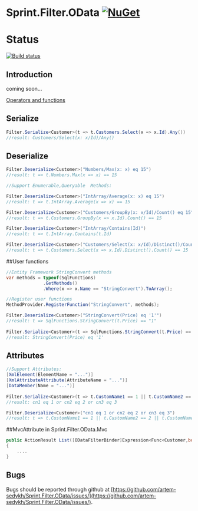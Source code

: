 Sprint.Filter.OData  [![NuGet](https://img.shields.io/nuget/v/Sprint.Filter.OData.svg)](https://www.nuget.org/packages/Sprint.Filter.OData/)
===================
# Status
[![Build status](https://ci.appveyor.com/api/projects/status/210ubfc6jn3g5hk0/branch/release?svg=true)](https://ci.appveyor.com/project/artem-sedykh/sprint-filter-odata/branch/release)

## Introduction

coming soon...

[Operators and functions](http://msdn.microsoft.com/en-us/library/hh169248(v=nav.71).aspx)
## Serialize

```csharp
Filter.Serialize<Customer>(t => t.Customers.Select(x => x.Id).Any())
//result: Customers/Select(x: x/Id)/Any()

```
## Deserialize

```csharp
Filter.Deserialize<Customer>("Numbers/Max(x: x) eq 15")
//result: t => t.Numbers.Max(x => x) == 15

//Support Enumerable,Queryable  Methods:

Filter.Deserialize<Customer>("IntArray/Average(x: x) eq 15")
//result: t => t.IntArray.Average(x => x) == 15

Filter.Deserialize<Customer>("Customers/GroupBy(x: x/Id)/Count() eq 15")
//result: t => t.Customers.GroupBy(x => x.Id).Count() == 15

Filter.Deserialize<Customer>("IntArray/Contains(Id)")
//result: t => t.IntArray.Contains(t.Id)

Filter.Deserialize<Customer>("Customers/Select(x: x/Id)/Distinct()/Count() eq 15")
//result: t => t.Customers.Select(x => x.Id).Distinct().Count() == 15

```
##User functions

```csharp
//Entity Framework StringConvert methods
var methods = typeof(SqlFunctions)
              .GetMethods()
              .Where(x => x.Name == "StringConvert").ToArray();

//Register user functions
MethodProvider.RegisterFunction("StringConvert", methods);

Filter.Deserialize<Customer>("StringConvert(Price) eq '1'")
//result: t => SqlFunctions.StringConvert(t.Price) == "1"
 
Filter.Serialize<Customer>(t => SqlFunctions.StringConvert(t.Price) == "1")
//result: StringConvert(Price) eq '1'
```

## Attributes

```csharp
//Support Attributes:
[XmlElement(ElementName = "...")]
[XmlAttributeAttribute(AttributeName = "...")]
[DataMember(Name = "...")]
 
Filter.Serialize<Customer>(t => t.CustomName1 == 1 || t.CustomName2 == 2 || t.CustomName3 == 3)
//result: cn1 eq 1 or cn2 eq 2 or cn3 eq 3

Filter.Deserialize<Customer>("cn1 eq 1 or cn2 eq 2 or cn3 eq 3")
//result: t => t.CustomName1 == 1 || t.CustomName2 == 2 || t.CustomName3 == 3
```
##MvcAttribute in Sprint.Filter.OData.Mvc

```csharp
public ActionResult List([ODataFilterBinder]Expression<Func<Customer,bool>> predicate)
{
    ....
}
```

## Bugs

Bugs should be reported through github at
[https://github.com/artem-sedykh/Sprint.Filter.OData/issues/](https://github.com/artem-sedykh/Sprint.Filter.OData/issues/).
